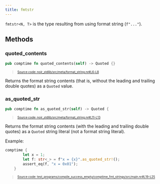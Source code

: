```yaml
---
title: fmtstr
---
```


`fmtstr<N, T>` is the type resulting from using format string (`f"..."`).

## Methods

### quoted_contents

```rust title="quoted_contents" showLineNumbers 
pub comptime fn quoted_contents(self) -> Quoted {}
```
> <sup><sub><a href="https://github.com/noir-lang/noir/blob/master/noir_stdlib/src/meta/format_string.nr#L6-L8" target="_blank" rel="noopener noreferrer">Source code: noir_stdlib/src/meta/format_string.nr#L6-L8</a></sub></sup>


Returns the format string contents (that is, without the leading and trailing double quotes) as a `Quoted` value.

### as_quoted_str

```rust title="as_quoted_str" showLineNumbers 
pub comptime fn as_quoted_str(self) -> Quoted {
```
> <sup><sub><a href="https://github.com/noir-lang/noir/blob/master/noir_stdlib/src/meta/format_string.nr#L11-L13" target="_blank" rel="noopener noreferrer">Source code: noir_stdlib/src/meta/format_string.nr#L11-L13</a></sub></sup>


Returns the format string contents (with the leading and trailing double quotes) as a `Quoted` string literal (not a format string literal).

Example:

```rust title="as_quoted_str_test" showLineNumbers 
comptime {
        let x = 1;
        let f: str<_> = f"x = {x}".as_quoted_str!();
        assert_eq(f, "x = 0x01");
    }
```
> <sup><sub><a href="https://github.com/noir-lang/noir/blob/master/test_programs/compile_success_empty/comptime_fmt_strings/src/main.nr#L19-L25" target="_blank" rel="noopener noreferrer">Source code: test_programs/compile_success_empty/comptime_fmt_strings/src/main.nr#L19-L25</a></sub></sup>

